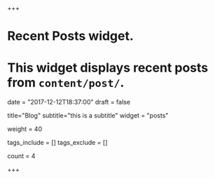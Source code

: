 +++
# Recent Posts widget.
# This widget displays recent posts from `content/post/`.

date = "2017-12-12T18:37:00"
draft = false

title="Blog"
subtitle="this is a subtitle"
widget = "posts"

weight = 40

tags_include = []
tags_exclude = []

count = 4

+++

